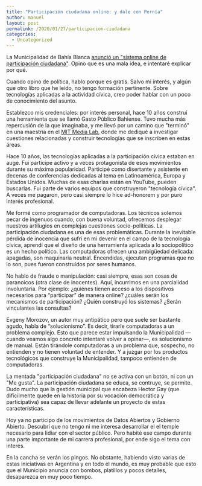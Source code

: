 ```yaml
---
title: "Participación ciudadana online: y dale con Pernía"
author: manuel
layout: post
permalink: /2020/01/27/participacion-ciudadana
categories:
  - Uncategorized
---
```


La Municipalidad de Bahía Blanca [anunció un "sistema online de participación ciudadana"](https://www.lanueva.com/nota/2020-1-25-7-30-56-preparan-un-plan-de-mayor-participacion-ciudadana-en-las-decisiones-municipales). Opino que es una mala idea, e intentaré explicar por qué. 

Cuando opino de política, hablo porque es gratis. Salvo mi interés, y algún que otro libro que he leído, no tengo formación pertinente. Sobre tecnologías aplicadas a la actividad cívica, creo poder hablar con un poco de conocimiento del asunto.

Establezco mis credenciales: por interés personal, hace 10 años construí una herramienta que se llamó Gasto Público Bahiense. Tuvo mucha más repercusión de la que imaginaba, y me llevó por un camino que "terminó" en una maestría en el [MIT Media Lab](https://media.mit.edu), donde me dediqué a investigar cuestiones relacionadas y construir tecnologías que se inscriben en estas áreas.

 Hace 10 años, las tecnologías aplicadas a la participación cívica estaban en auge. Fui partícipe activo y a veces protagonista de esos movimientos durante su máxima popularidad. Participé como disertante y asistente en decenas de conferencias dedicadas al tema en Latinoamérica, Europa y Estados Unidos. Muchas de esas charlas están en YouTube, pueden buscarlas. Fui parte de varios equipos que construyeron "tecnología cívica". A veces me pagaron, pero casi siempre lo hice ad-honorem y por puro interés profesional.

Me formé como programador de computadoras. Los técnicos solemos pecar de ingenuos cuando, con buena voluntad, ofrecemos desplegar nuestros artilugios en complejas cuestiones socio-políticas. La participación ciudadana es una de esas problemáticas. Durante la inevitable pérdida de inocencia que sufrí en mi devenir en el campo de la tecnología cívica, aprendí que el diseño de una herramienta aplicada a lo sociopolítico es un hecho político. Las computadoras ofrecen una ambigüedad delicada: apagadas, son maquinaria neutral. Encendidas, ejecutan programas que no lo son, pues fueron construídos por seres humanos.

No hablo de fraude o manipulación: casi siempre, esas son cosas de paranoicos (otra clase de inocentes). Aquí, incurrimos en una parcialidad involuntaria. Por ejemplo: ¿quiénes tienen acceso a los dispositivos necesarios para “participar” de manera online? ¿cuáles serán los mecanismos de participación? ¿Quién construyó los sistemas? ¿Serán vinculantes las consultas?

Evgeny Morozov, un autor muy antipático pero que suele ser bastante agudo, habla de “solucionismo”. Es decir, tirarle computadoras a un problema complejo. Esto que parece estar impulsando la Municipalidad —cuando veamos algo concreto intentaré volver a opinar—, es solucionismo de manual. Están tirándole computadoras a un problema que, sospecho, no entienden y no tienen voluntad de entender. Y a juzgar por los productos tecnológicos que construye la Municipalidad, tampoco entienden de computadoras.

La mentada "participación ciudadana" no se activa con un botón, ni con un "Me gusta". La participación ciudadana se educa, se contruye, se permite. Dudo mucho que la gestión municipal que encabeza Hector Gay (que difícilmente quede en la historia por su vocación democrática y participativa) sea capaz de llevar adelante un proyecto de estas características.

Hoy ya no participo de los movimientos de Datos Abiertos y Gobierno Abierto. Descubrí que no tengo ni me interesa desarrollar el el temple necesario para lidiar con el sector público. Pero habité ese campo durante una parte importante de mi carrera profesional, por ende sigo el tema con interés.

En la cancha se verán los pingos. No obstante, habiendo visto varias de estas iniciativas en Argentina y en todo el mundo, es muy probable que esto que el Municipio anuncia con bombos, platillos y pocos detalles, desaparezca en muy poco tiempo.

